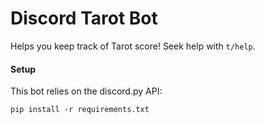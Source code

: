 # Discord Tarot Bot

Helps you keep track of Tarot score!
Seek help with `t/help`.

#### Setup

This bot relies on the discord.py API:

	pip install -r requirements.txt